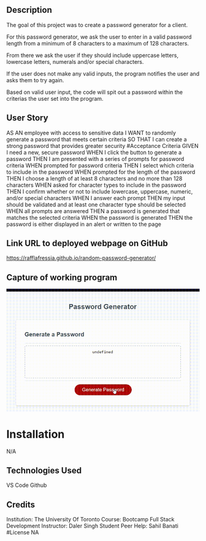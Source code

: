 ## Description

The goal of this project was to create a password generator for a client. 

For this password generator, we ask the user to enter in a valid password length from a minimum of 8 characters to a maximum of 128 characters. 

From there we ask the user if they should include uppercase letters, lowercase letters, numerals and/or special characters. 

If the user does not make any valid inputs, the program notifies the user and asks them to try again. 

Based on valid user input, the code will spit out a password within the criterias the user set into the program.

## User Story
AS AN employee with access to sensitive data
I WANT to randomly generate a password that meets certain criteria
SO THAT I can create a strong password that provides greater security
#Acceptance Criteria
GIVEN I need a new, secure password
WHEN I click the button to generate a password
THEN I am presented with a series of prompts for password criteria
WHEN prompted for password criteria
THEN I select which criteria to include in the password
WHEN prompted for the length of the password
THEN I choose a length of at least 8 characters and no more than 128 characters
WHEN asked for character types to include in the password
THEN I confirm whether or not to include lowercase, uppercase, numeric, and/or special characters
WHEN I answer each prompt
THEN my input should be validated and at least one character type should be selected
WHEN all prompts are answered
THEN a password is generated that matches the selected criteria
WHEN the password is generated
THEN the password is either displayed in an alert or written to the page


## Link URL to deployed webpage on GitHub
https://rafflafressia.github.io/random-password-generator/

## Capture of working program
![gif of working program](js-gen-gif.gif)

# Installation
N/A

## Technologies Used
VS Code
Github

## Credits
Institution: The University Of Toronto
Course: Bootcamp Full Stack Development
Instructor: Daler Singh
Student Peer Help: Sahil Banati
#License
NA